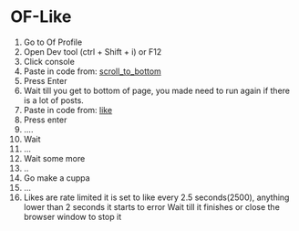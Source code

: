 # OF-Like

1. Go to Of Profile
1. Open Dev tool (ctrl + Shift + i) or F12
1. Click console
1. Paste in code from: [scroll_to_bottom](https://raw.githubusercontent.com/fmybutterfly/OF-Like/main/scroll_to_bottom)
1. Press Enter
1. Wait till you get to bottom of page, you made need to run again if there is a lot of posts.
1. Paste in code from: [like](https://raw.githubusercontent.com/fmybutterfly/OF-Like/main/like)
1. Press enter
1. ....
1. Wait
1. ...
1. Wait some more
1. ..
1. Go make a cuppa
1. ...
1. Likes are rate limited it is set to like every 2.5 seconds(2500), anything lower than 2 seconds it starts to error
Wait till it finishes or close the browser window to stop it
